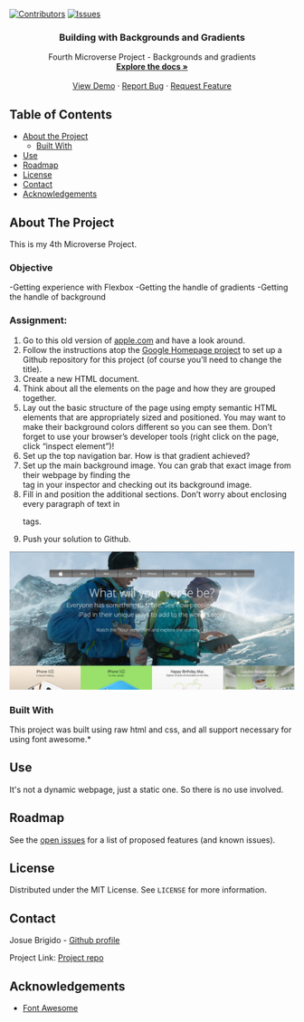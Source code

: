 [![Contributors][contributors-shield]][contributors-url]
[![Issues][issues-shield]][issues-url]
<br />
<p align="center">
 
  <h3 align="center">Building with Backgrounds and Gradients</h3>
  <p align="center">
    Fourth Microverse Project - Backgrounds and gradients
    <br />
    <a href="https://github.com/kalavhan/old-apple-web-clone/tree/feature-developer"><strong>Explore the docs »</strong></a>
    <br />
    <br />
    <a href="http://kalavhan.com/4thproject/index.html
">View Demo</a>
    ·
    <a href="https://github.com/kalavhan/old-apple-web-clone/issues">Report Bug</a>
    ·
    <a href="https://github.com/kalavhan/old-apple-web-clone/issues">Request Feature</a>
  </p>
</p>


<!-- TABLE OF CONTENTS -->
## Table of Contents

* [About the Project](#about-the-project)
  * [Built With](#built-with)
* [Use](#use)
* [Roadmap](#roadmap)
* [License](#license)
* [Contact](#contact)
* [Acknowledgements](#acknowledgements)



<!-- ABOUT THE PROJECT -->
## About The Project
This is my 4th Microverse Project.

### Objective
 -Getting experience with Flexbox
 -Getting  the handle of gradients
 -Getting the handle of background
 
### Assignment:
 
  1. Go to this old version of [apple.com](https://web.archive.org/web/20140301004610/http://www.apple.com/) and have a look around.
  2. Follow the instructions atop the [Google Homepage project](https://www.theodinproject.com/courses/web-development-101/lessons/html-css) to set up a Github repository for this project (of course you’ll need to change the title).
  3. Create a new HTML document.
  4. Think about all the elements on the page and how they are grouped together.
  5. Lay out the basic structure of the page using empty semantic HTML elements that are appropriately sized and positioned. You may want to make their background colors different so you can see them. Don’t forget to use your browser’s developer tools (right click on the page, click “inspect element”)!
  6. Set up the top navigation bar. How is that gradient achieved?
  7. Set up the main background image. You can grab that exact image from their webpage by finding the <section class="hero"> tag in your inspector and checking out its background image.
  8. Fill in and position the additional sections. Don’t worry about enclosing every paragraph of text in <p> tags.
  9. Push your solution to Github.




![Project Screen Shot][product-screenshot]


### Built With
This project was built using raw html and css, and all support necessary for using font awesome.* 


<!-- USAGE EXAMPLES -->
## Use

It's not a dynamic webpage, just a static one. So there is no use involved.


<!-- ROADMAP -->
## Roadmap

See the [open issues](https://github.com/kalavhan/old-apple-web-clone/issues/issues) for a list of proposed features (and known issues).


<!-- LICENSE -->
## License

Distributed under the MIT License. See `LICENSE` for more information.

<!-- CONTACT -->
## Contact
Josue Brigido - [Github profile](https://github.com/kalavhan)

Project Link: [Project repo](https://github.com/kalavhan/old-apple-web-clone/)



<!-- ACKNOWLEDGEMENTS -->
## Acknowledgements
* [Font Awesome](https://fontawesome.com)




<!-- MARKDOWN LINKS & IMAGES -->
<!-- https://www.markdownguide.org/basic-syntax/#reference-style-links -->
[contributors-shield]: https://img.shields.io/badge/Contributors-1-%2300ff00
[contributors-url]: https://github.com/kalavhan/old-apple-web-clone/graphs/contributors
[issues-shield]: https://img.shields.io/badge/issues-0-%2300ff00
[issues-url]: https://github.com/kalavhan/old-apple-web-clone/issues
[product-screenshot]: img/product_ss.jpg
